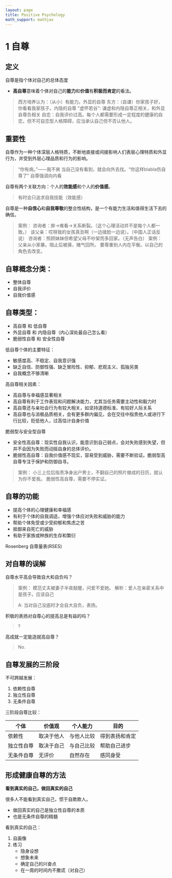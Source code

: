 ```yaml
---
layout: page
title: Positive Psychology
math_support: mathjax
---
```



# 1 自尊

## 定义
自尊是指个体对自己的总体态度
- **高自尊**意味着个体对自己的**能力**和**价值**有**积极而肯定**的看法。

> 西方培养认为：（从小）有能力。外显的自尊
> 东方：（自谦）你家孩子好，你看看我家孩子。内隐的自尊
> "虚怀若谷": 谦虚和内隐自尊正相关，和外显自尊负相关
> 自恋：自我评价过高。每个人都需要形成一定程度的健康的自恋，但不可自恋型人格障碍，应当承认自己但不否认他人。

## 重要性

自尊作为一种个体深层人格特质，不断地直接或间接影响人们表层心理特质和外显行为，并受到外层心理品质和行为的影响。

> “你有病。”——我不爽
> 当自己没有看到，就会向外去找。“你这样blabla伤自尊了”
> 自尊强调向内看

自尊有两个关联方向：个人的**效能感**和个人的**价值感**。

> 有时会只追求自我技能（效能感）

自尊是一种**自信心**和**自我尊敬**的整合性结构，是一个有能力生活和值得生活下去的确信。

> 案例：
> 咨询者：胖->难看->关系断裂。（这个心理活动并不是每个人都一致。）
> 该父亲：哎呀我的女孩真丑啊（一边揉脸一边说）。（中国人正话反说）
> 咨询者：照顾妹妹但希望父母不吵架而多回家。（无声告白）
> 案例：
> 父亲从小家暴。阻止后被揍，赌气回所。
> 要尊重别人内在平衡。以自己的角色去改变。

## 自尊概念分类：
- 整体自尊
- 自我评价
- 自我价值感

## 自尊类型：

- 高自尊 和 低自尊
- 外显自尊 和 内隐自尊（内心深处最自己怎么看）
- 脆弱性自尊 和 安全性自尊

低自尊个体的主要特征：
- 敏感度高、不稳定、自我意识强
- 缺乏自信、防御性强、缺乏冒险性、抑郁、悲观主义、孤独另类
- 自我概念不够清晰

高自尊相关因素：
- 高自尊与幸福感显著相关
- 高自尊有利于工作表现和问题解决能力，尤其当任务需要主动性和毅力时
- 高自尊还与亲社会行为有较大相关，如坚持道德标准、有较好人际关系
- 高自尊也与消极品质相关，会有更多群内偏见，会在交往中指责他人或进行下行比较，贬低他人，过高估计自身价值

脆弱型与安全型自尊
- 安全性高自尊：现实性自我认识，能意识到自己弱点，会对失败感到失望，但并不会因为失败而动摇自身的总体评价。
- 脆弱性高自尊：自我价值感不现实，容易受到威胁，需要不断验证。脆弱型高自尊专注于保护和防御自寻。

> 案例：
> 小三上位后指责净身出户男士，不翻自己的照片做成的日历，就认为你不爱我。
> 脆弱性高自尊，需要不停实证。

## 自尊的功能

- 提高个体的心理健康和幸福感
- 有利于个体的自我调适，增强个体应对失败和威胁的能力
- 帮助个体免受或少受抑郁和焦虑之苦
- 抵御来自死亡的威胁
- 有助于家族或种族的生存和繁衍

Rosenberg 自尊量表(RSES)

## 对自尊的误解

自尊水平高会导致自大和自负吗？

> 案例：
> 模范丈夫被妻子半夜敲醒，问爱不爱她。
> 解析：爱人在亲密关系中是孩子。应该自己
> 
> A: 当对自己没底时才会自大自负，表扬。

积极的表扬对自尊心的提高总是有益的吗？

> ?

高成就一定能造就高自尊？

> No.

## 自尊发展的三阶段

不可跨越发展：

1. 依赖性自尊
2. 独立性自尊
3. 无条件自尊

三阶段自尊比较：

| 个体 | 价值观 | 个人能力 | 目的 |
| -- | -- | -- | -- |
| 依赖性 | 取决于他人 | 与他人比较 | 得到表扬和肯定 |
| 独立性自尊 | 取决于自己 | 与自己比较 | 帮助自己进步 |
| 无条件自尊 | 无评价 | 自然存在 | 感同身受 |

## 形成健康自尊的方法 

**看到真实的自己，做回真实的自己**

很多人不能看到真实自己，惯于自欺欺人。

- 做回真实的自己是独立性自尊的本质
- 也是无条件自尊的精髓

看到真实的自己：
1. 自画像
2. 练习
    - 隐身设想
    - 想象未来
    - 确定自己的兴奋点
    - 在一周的时间内不撒谎（对自己）


